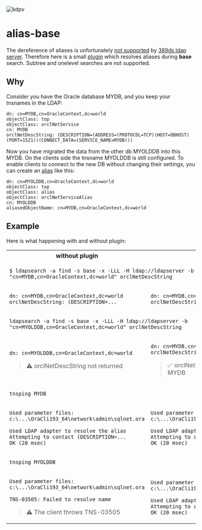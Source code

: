 ![kdpv](https://anile.ch/assets/flachau.jpg)
# alias-base

The dereference of aliases is unfortunately [not supported](https://github.com/389ds/389-ds-base/issues/152) by [389ds ldap server](https://www.port389.org/). Therefore here is a small [plugin](https://github.com/anilech/alias-base) which resolves aliases during **base** search. Subtree and onelevel searches are not supported.

## Why
Consider you have the Oracle database MYDB, and you keep your tnsnames in the LDAP:

```
dn: cn=MYDB,cn=OracleContext,dc=world
objectClass: top
objectClass: orclNetService
cn: MYDB
orclNetDescString: (DESCRIPTION=(ADDRESS=(PROTOCOL=TCP)(HOST=DBHOST)(PORT=1521))(CONNECT_DATA=(SERVICE_NAME=MYDB)))
```

Now you have migrated the data from the other db MYOLDDB into this MYDB. On the clients side the tnsname MYOLDDB is still configured. To enable clients to connect to the new DB without changing their settings, you can create an [alias](https://www.rfc-editor.org/rfc/rfc4512#section-2.6) like this:

```
dn: cn=MYOLDDB,cn=OracleContext,dc=world
objectClass: top
objectClass: alias
objectClass: orclNetServiceAlias
cn: MYOLDDB
aliasedObjectName: cn=MYDB,cn=OracleContext,dc=world
```

## Example
Here is what happening with and without plugin:

<table>
<tr><th>without plugin<th>with plugin
<tr><td colspan=2>

`$ ldapsearch -a find -s base -x -LLL -H ldap://ldapserver -b "cn=MYDB,cn=OracleContext,dc=world" orclNetDescString`

<tr><td>

```
dn: cn=MYDB,cn=OracleContext,dc=world
orclNetDescString: (DESCRIPTION=...
```

<td>

```
dn: cn=MYDB,cn=OracleContext,dc=world
orclNetDescString: (DESCRIPTION=...
```

<tr><td colspan=2>

`ldapsearch -a find -s base -x -LLL -H ldap://ldapserver -b "cn=MYOLDDB,cn=OracleContext,dc=world" orclNetDescString`

<tr><td>

```
dn: cn=MYOLDDB,cn=OracleContext,dc=world
```
> :warning: orclNetDescString not returned
<td>

```
dn: cn=MYDB,cn=OracleContext,dc=world
orclNetDescString: (DESCRIPTION=...
```
> :white_check_mark: orclNetDescString is here and dn is MYDB
<tr><td colspan=2>

`tnsping MYDB`

<tr><td>

```
Used parameter files:
c:\...\OraCli193_64\network\admin\sqlnet.ora

Used LDAP adapter to resolve the alias
Attempting to contact (DESCRIPTION=...
OK (20 msec)
```

<td>

```
Used parameter files:
c:\...\OraCli193_64\network\admin\sqlnet.ora

Used LDAP adapter to resolve the alias
Attempting to contact (DESCRIPTION=...
OK (20 msec)
```
<tr><td colspan=2>

`tnsping MYOLDDB`

<tr><td>

```
Used parameter files:
c:\...\OraCli193_64\network\admin\sqlnet.ora

TNS-03505: Failed to resolve name
```
> :warning: The client throws TNS-03505
<td>

```
Used parameter files:
c:\...\OraCli193_64\network\admin\sqlnet.ora

Used LDAP adapter to resolve the alias
Attempting to contact (DESCRIPTION=...
OK (20 msec)
```

</table>

